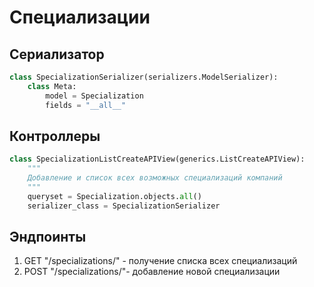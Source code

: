 # Специализации

## Сериализатор
```python
class SpecializationSerializer(serializers.ModelSerializer):
    class Meta:
        model = Specialization
        fields = "__all__"
```

## Контроллеры
```python
class SpecializationListCreateAPIView(generics.ListCreateAPIView):
    """
    Добавление и список всех возможных специализаций компаний
    """
    queryset = Specialization.objects.all()
    serializer_class = SpecializationSerializer
```

## Эндпоинты
1. GET "/specializations/" - получение списка всех специализаций
2. POST "/specializations/"- добавление новой специализации

